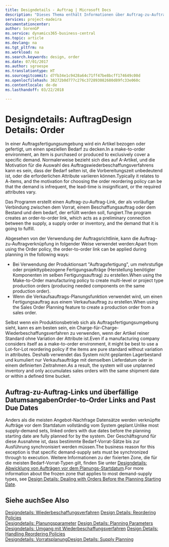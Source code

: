 ```yaml
---
title: Designdetails - Auftrag | Microsoft Docs
description: "Dieses Thema enthält Informationen über Auftrag-zu-Auftrag-Links in einer Auftragsfertigungsumgebung."
services: project-madeira
documentationcenter: 
author: SorenGP
ms.service: dynamics365-business-central
ms.topic: article
ms.devlang: na
ms.tgt_pltfrm: na
ms.workload: na
ms.search.keywords: design, order
ms.date: 07/01/2017
ms.author: sgroespe
ms.translationtype: HT
ms.sourcegitcommit: d7fb34e1c9428a64c71ff47be8bcff174649c00d
ms.openlocfilehash: 38272b0d777c276c372893082680d89fc33e060c
ms.contentlocale: de-de
ms.lasthandoff: 03/22/2018

---
```

# <a name="design-details-order"></a><span data-ttu-id="81e38-103">Designdetails: Auftrag</span><span class="sxs-lookup"><span data-stu-id="81e38-103">Design Details: Order</span></span>
<span data-ttu-id="81e38-104">In einer Auftragsfertigungsumgebung wird ein Artikel bezogen oder gefertigt, um einen speziellen Bedarf zu decken.</span><span class="sxs-lookup"><span data-stu-id="81e38-104">In a make-to-order environment, an item is purchased or produced to exclusively cover a specific demand.</span></span> <span data-ttu-id="81e38-105">Normalerweise bezieht sich dies auf A-Artikel, und die Motivation für die Auswahl des Auftragswiederbeschaffungsverfahrens kann es sein, dass der Bedarf selten ist, die Vorbereitungszeit unbedeutend ist, oder die erforderlichen Attribute variieren können.</span><span class="sxs-lookup"><span data-stu-id="81e38-105">Typically it relates to A-items, and the motivation for choosing the order reordering policy can be that the demand is infrequent, the lead-time is insignificant, or the required attributes vary.</span></span>  
  
<span data-ttu-id="81e38-106">Das Programm erstellt einen Auftrag-zu-Auftrag-Link, der als vorläufige Verbindung zwischen dem Vorrat, einem Beschaffungsauftrag oder dem Bestand und dem bedarf, der erfüllt werden soll, fungiert.</span><span class="sxs-lookup"><span data-stu-id="81e38-106">The program creates an order-to-order link, which acts as a preliminary connection between the supply, a supply order or inventory, and the demand that it is going to fulfill.</span></span>  
  
<span data-ttu-id="81e38-107">Abgesehen von der Verwendung der Auftragsrichtlinie, kann die Auftrag-zu-Auftragverknüpfung in folgender Weise verwendet werden:</span><span class="sxs-lookup"><span data-stu-id="81e38-107">Apart from using the Order policy, the order-to-order link can be applied during planning in the following ways:</span></span>  
  
* <span data-ttu-id="81e38-108">Bei Verwendung der Produktionsart "Auftragsfertigung", um mehrstufige oder projekttypbezogene Fertigungsaufträge (Herstellung benötigter Komponenten im selben Fertigungsauftrag) zu erstellen.</span><span class="sxs-lookup"><span data-stu-id="81e38-108">When using the Make-to-Order manufacturing policy to create multi-level or project type production orders (producing needed components on the same production order).</span></span>  
* <span data-ttu-id="81e38-109">Wenn die Verkaufsauftrags-Planungsfunktion verwendet wird, um einen Fertigungsauftrag aus einem Verkaufsauftrag zu erstellen.</span><span class="sxs-lookup"><span data-stu-id="81e38-109">When using the Sales Order Planning feature to create a production order from a sales order.</span></span>  
  
<span data-ttu-id="81e38-110">Selbst wenn ein Produktionsbetrieb sich als Auftragsfertigungsumgebung sieht, kann es am besten sein, ein Charge-für-Charge-Wiederbeschaffungsverfahren zu verwenden, wenn der Artikel reiner Standard ohne Variation der Attribute ist.</span><span class="sxs-lookup"><span data-stu-id="81e38-110">Even if a manufacturing company considers itself as a make-to-order environment, it might be best to use a Lot-for-Lot reordering policy if the items are pure standard without variation in attributes.</span></span> <span data-ttu-id="81e38-111">Deshalb verwendet das System nicht geplanten Lagerbestand und kumuliert nur Verkaufsaufträge mit demselben Lieferdatum oder in einem definierten Zeitrahmen.</span><span class="sxs-lookup"><span data-stu-id="81e38-111">As a result, the system will use unplanned inventory and only accumulates sales orders with the same shipment date or within a defined time bucket.</span></span>  
  
## <a name="order-to-order-links-and-past-due-dates"></a><span data-ttu-id="81e38-112">Auftrag-zu-Auftrag-Links und überfällige Datumsangaben</span><span class="sxs-lookup"><span data-stu-id="81e38-112">Order-to-Order Links and Past Due Dates</span></span>  
<span data-ttu-id="81e38-113">Anders als die meisten Angebot-Nachfrage Datensätze werden verknüpfte Aufträge vor dem Startdatum vollständig vom System geplant.</span><span class="sxs-lookup"><span data-stu-id="81e38-113">Unlike most supply-demand sets, linked orders with due dates before the planning starting date are fully planned for by the system.</span></span> <span data-ttu-id="81e38-114">Der Geschäftsgrund für diese Ausnahme ist, dass bestimmte Bedarf-Vorrat-Sätze bis zur Ausführung synchronisiert werden müssen.</span><span class="sxs-lookup"><span data-stu-id="81e38-114">The business reason for this exception is that specific demand-supply sets must be synchronized through to execution.</span></span> <span data-ttu-id="81e38-115">Weitere Informationen zu der fixierten Zone, die für die meisten Bedarf-Vorrat-Typen gilt, finden Sie unter [Designdetails: Abwicklung von Aufträgen vor dem Planungs-Startdatum](design-details-dealing-with-orders-before-the-planning-starting-date.md).</span><span class="sxs-lookup"><span data-stu-id="81e38-115">For more information about the frozen zone that applies to most demand-supply types, see [Design Details: Dealing with Orders Before the Planning Starting Date](design-details-dealing-with-orders-before-the-planning-starting-date.md).</span></span>  
  
## <a name="see-also"></a><span data-ttu-id="81e38-116">Siehe auch</span><span class="sxs-lookup"><span data-stu-id="81e38-116">See Also</span></span>  
<span data-ttu-id="81e38-117">[Designdetails: Wiederbeschaffungsverfahren](design-details-reordering-policies.md) </span><span class="sxs-lookup"><span data-stu-id="81e38-117">[Design Details: Reordering Policies](design-details-reordering-policies.md) </span></span>  
<span data-ttu-id="81e38-118">[Designdetails: Planungsparameter](design-details-planning-parameters.md) </span><span class="sxs-lookup"><span data-stu-id="81e38-118">[Design Details: Planning Parameters](design-details-planning-parameters.md) </span></span>  
<span data-ttu-id="81e38-119">[Designdetails: Umgang mit Wiederbeschaffungsverfahren](design-details-handling-reordering-policies.md) </span><span class="sxs-lookup"><span data-stu-id="81e38-119">[Design Details: Handling Reordering Policies](design-details-handling-reordering-policies.md) </span></span>  
[<span data-ttu-id="81e38-120">Designdetails: Vorratsplanung</span><span class="sxs-lookup"><span data-stu-id="81e38-120">Design Details: Supply Planning</span></span>](design-details-supply-planning.md)

